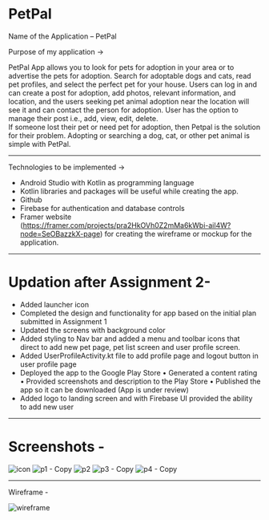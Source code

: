 # PetPal

Name of the Application – PetPal

Purpose of my application ->

PetPal App allows you to look for pets for adoption in your area or to advertise the pets for adoption. Search for adoptable dogs and cats, read pet profiles, and select the perfect pet for your house. Users can log in and can create a post for adoption, add photos, relevant information, and location, and the users seeking pet animal adoption near the location will see it and can contact the person for adoption. User has the option to manage their post i.e., add, view, edit, delete.     
	If someone lost their pet or need pet for adoption, then Petpal is the solution for their problem. Adopting or searching a dog, cat, or other pet animal is simple with PetPal.

------------------------------------------------------------------------------------------------------------------------------------------------------------------------------
Technologies to be implemented ->

- Android Studio with Kotlin as programming language
- Kotlin libraries and packages will be useful while creating the app.
- Github 
- Firebase for authentication and database controls
- Framer website (https://framer.com/projects/pra2HkOVh0Z2mMa6kWbi-ail4W?node=SeOBazzkX-page) for creating the wireframe or mockup for the application.

----------------------------------------------------------------------------------------------------------------------------------
# Updation after Assignment 2-
- Added launcher icon 
- Completed the design and functionality for app based on the initial plan submitted in Assignment 1
- Updated the screens with background color
- Added styling to Nav bar and added a menu and toolbar icons that direct to add new pet page, pet list screen and user profile screen.
- Added UserProfileActivity.kt file to add profile page and logout button in user profile page
- Deployed the app to the Google Play Store
•	Generated a content rating
•	Provided screenshots and description to the Play Store
•	Published the app so it can be downloaded
(App is under review)
- Added logo to landing screen and with Firebase UI provided the ability to add new user

----------------------------------------------------------------------------------------------------------------------------------
# Screenshots -


![icon](https://user-images.githubusercontent.com/64243859/145337983-4f6d92a7-73da-43ab-8775-b91672338081.png)
![p1 - Copy](https://user-images.githubusercontent.com/64243859/145337764-6a8f625f-c0f3-4cff-855b-a52dc0691961.png)
![p2](https://user-images.githubusercontent.com/64243859/145337773-df0943c2-1a0f-4b3e-a70f-bf901ab1c557.png)
![p3 - Copy](https://user-images.githubusercontent.com/64243859/145337780-e28bc824-9f27-490c-8387-78c20ac828c1.png)
![p4 - Copy](https://user-images.githubusercontent.com/64243859/145337791-6e88ce07-a4db-4144-8489-fd22e43e3d33.png)

----------------------------------------------------------------------------------------------------------------------------------
Wireframe - 


![wireframe](https://user-images.githubusercontent.com/64243859/141724637-6ecbb3ee-7b6e-4076-b7e5-eb7333666879.png)
